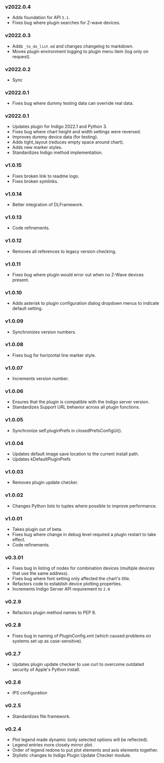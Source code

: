 ### v2022.0.4
- Adds foundation for API `3.1`.
- Fixes bug where plugin searches for Z-wave devices.

### v2022.0.3
- Adds `_to_do_list.md` and changes changelog to markdown.
- Moves plugin environment logging to plugin menu item (log only on request).

### v2022.0.2
- Sync

### v2022.0.1
- Fixes bug where dummy testing data can override real data.

### v2022.0.1
- Updates plugin for Indigo 2022.1 and Python 3.
- Fixes bug where chart height and width settings were reversed.
- Improves dummy device data (for testing).
- Adds tight_layout (reduces empty space around chart).
- Adds new marker styles.
- Standardizes Indigo method implementation.

### v1.0.15
- Fixes broken link to readme logo.
- Fixes broken symlinks.

### v1.0.14
- Better integration of DLFramework.

### v1.0.13
- Code refinements.

### v1.0.12
- Removes all references to legacy version checking.

### v1.0.11
- Fixes bug where plugin would error out when no Z-Wave devices present.

### v1.0.10
- Adds asterisk to plugin configuration dialog dropdown menus to indicate default setting.

### v1.0.09
- Synchronizes version numbers.

### v1.0.08
- Fixes bug for horizontal line marker style.

### v1.0.07
- Increments version number.

### v1.0.06
- Ensures that the plugin is compatible with the Indigo server version.
- Standardizes Support URL behavior across all plugin functions.

### v1.0.05
- Synchronize self.pluginPrefs in closedPrefsConfigUi().

### v1.0.04
- Updates default image save location to the current install path.
- Updates kDefaultPluginPrefs

### v1.0.03
- Removes plugin update checker.

### v1.0.02
- Changes Python lists to tuples where possible to improve performance.

### v1.0.01
- Takes plugin out of beta.
- Fixes bug where change in debug level required a plugin restart to take effect.
- Code refinements.

### v0.3.01
- Fixes bug in listing of nodes for combination devices (multiple devices that use the same address).
- Fixes bug where font setting only affected the chart's title.
- Refactors code to establish device plotting properties.
- Increments Indigo Server API requirement to `2.0`

### v0.2.9
- Refactors plugin method names to PEP 8.

### v0.2.8
- Fixes bug in naming of PluginConfig.xml (which caused problems on systems set up as case-sensitive).

### v0.2.7
- Updates plugin update checker to use curl to overcome outdated security of Apple's Python install.

### v0.2.6
- IPS configuration

### v0.2.5
- Standardizes file framework.

### v0.2.4
- Plot legend made dynamic (only selected options will be reflected).
- Legend entries more closely mirror plot.
- Order of legend redone to put plot elements and axis elements together.
- Stylistic changes to Indigo Plugin Update Checker module.
